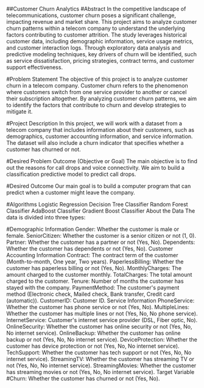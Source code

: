 ##Customer Churn Analytics
#Abstract
In the competitive landscape of telecommunications, customer churn poses a significant challenge, impacting revenue and market share. This project aims to analyze customer churn patterns within a telecom company to understand the underlying factors contributing to customer attrition. The study leverages historical customer data, including demographic information, service usage metrics, and customer interaction logs. Through exploratory data analysis and predictive modeling techniques, key drivers of churn will be identified, such as service dissatisfaction, pricing strategies, contract terms, and customer support effectiveness.

#Problem Statement
The objective of this project is to analyze customer churn in a telecom company. Customer churn refers to the phenomenon where customers switch from one service provider to another or cancel their subscription altogether. By analyzing customer churn patterns, we aim to identify the factors that contribute to churn and develop strategies to mitigate it.

#Project Description
In this project, we will work with a dataset from a telecom company that includes information about their customers, such as demographics, customer accounting information, and service information. The dataset will also include a churn indicator that specifies whether a customer has churned or not.

#Desired Problem Outcome (Objective or Goal)
The main objective is to find out the reasons for call drops and voice connectivity. We aim to build a classification predictive model to predict call drops.

#Desired Outcome
Our main goal is to build a computer program that can predict when a customer might leave the company.

#Algorithms
Logistic Regression
Decision Tree Classifier
Random Forest Classifier
AdaBoost Classifier
Gradient Boost Classifier
About the Data
The data is divided into three types:

#Demographic Information
Gender: Whether the customer is male or female.
SeniorCitizen: Whether the customer is a senior citizen or not (1, 0).
Partner: Whether the customer has a partner or not (Yes, No).
Dependents: Whether the customer has dependents or not (Yes, No).
Customer Accounting Information
Contract: The contract term of the customer (Month-to-month, One year, Two years).
PaperlessBilling: Whether the customer has paperless billing or not (Yes, No).
MonthlyCharges: The amount charged to the customer monthly.
TotalCharges: The total amount charged to the customer.
Tenure: Number of months the customer has stayed with the company.
PaymentMethod: The customer's payment method (Electronic check, Mailed check, Bank transfer, Credit card (automatic)).
CustomerID: Customer ID.
Service Information
PhoneService: Whether the customer has phone service or not (Yes, No).
MultipleLines: Whether the customer has multiple lines or not (Yes, No, No phone service).
InternetService: Customer's internet service provider (DSL, Fiber optic, No).
OnlineSecurity: Whether the customer has online security or not (Yes, No, No internet service).
OnlineBackup: Whether the customer has online backup or not (Yes, No, No internet service).
DeviceProtection: Whether the customer has device protection or not (Yes, No, No internet service).
TechSupport: Whether the customer has tech support or not (Yes, No, No internet service).
StreamingTV: Whether the customer has streaming TV or not (Yes, No, No internet service).
StreamingMovies: Whether the customer has streaming movies or not (Yes, No, No internet service).
Target Variable
#Churn: Whether the customer has churned or not (Yes, No).
